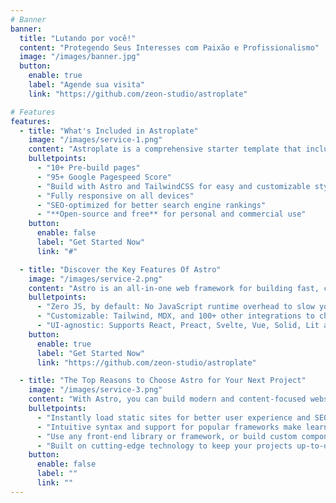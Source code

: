 ```yaml
---
# Banner
banner:
  title: "Lutando por você!"
  content: "Protegendo Seus Interesses com Paixão e Profissionalismo"
  image: "/images/banner.jpg"
  button:
    enable: true
    label: "Agende sua visita"
    link: "https://github.com/zeon-studio/astroplate"

# Features
features:
  - title: "What's Included in Astroplate"
    image: "/images/service-1.png"
    content: "Astroplate is a comprehensive starter template that includes everything you need to get started with your Astro project. What's Included in Astroplate"
    bulletpoints:
      - "10+ Pre-build pages"
      - "95+ Google Pagespeed Score"
      - "Build with Astro and TailwindCSS for easy and customizable styling"
      - "Fully responsive on all devices"
      - "SEO-optimized for better search engine rankings"
      - "**Open-source and free** for personal and commercial use"
    button:
      enable: false
      label: "Get Started Now"
      link: "#"

  - title: "Discover the Key Features Of Astro"
    image: "/images/service-2.png"
    content: "Astro is an all-in-one web framework for building fast, content-focused websites. It offers a range of exciting features for developers and website creators. Some of the key features are:"
    bulletpoints:
      - "Zero JS, by default: No JavaScript runtime overhead to slow you down."
      - "Customizable: Tailwind, MDX, and 100+ other integrations to choose from."
      - "UI-agnostic: Supports React, Preact, Svelte, Vue, Solid, Lit and more."
    button:
      enable: true
      label: "Get Started Now"
      link: "https://github.com/zeon-studio/astroplate"

  - title: "The Top Reasons to Choose Astro for Your Next Project"
    image: "/images/service-3.png"
    content: "With Astro, you can build modern and content-focused websites without sacrificing performance or ease of use."
    bulletpoints:
      - "Instantly load static sites for better user experience and SEO."
      - "Intuitive syntax and support for popular frameworks make learning and using Astro a breeze."
      - "Use any front-end library or framework, or build custom components, for any project size."
      - "Built on cutting-edge technology to keep your projects up-to-date with the latest web standards."
    button:
      enable: false
      label: ""
      link: ""
---
```

